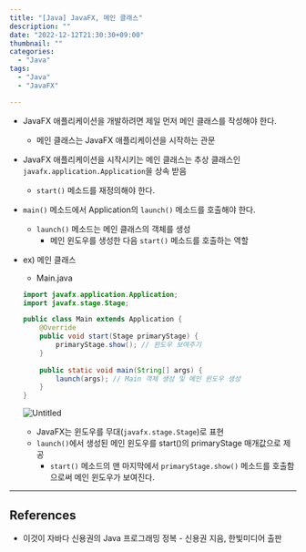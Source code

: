 ```yaml
---
title: "[Java] JavaFX, 메인 클래스"
description: ""
date: "2022-12-12T21:30:30+09:00"
thumbnail: ""
categories:
  - "Java"
tags:
  - "Java"
  - "JavaFX"

---
```

<!--more-->

- JavaFX 애플리케이션을 개발하려면 제일 먼저 메인 클래스를 작성해야 한다.
    - 메인 클래스는 JavaFX 애플리케이션을 시작하는 관문
- JavaFX 애플리케이션을 시작시키는 메인 클래스는 추상 클래스인 `javafx.application.Application`을 상속 받음
    - `start()` 메소드를 재정의해야 한다.
- `main()` 메소드에서 Application의 `launch()` 메소드를 호출해야 한다.
    - `launch()` 메소드는 메인 클래스의 객체를 생성
        - 메인 윈도우를 생성한 다음 `start()` 메소드를 호출하는 역할
- ex) 메인 클래스
    - Main.java
    
    ```java
    import javafx.application.Application;
    import javafx.stage.Stage;
    
    public class Main extends Application {
    	@Override
    	public void start(Stage primaryStage) {
    		primaryStage.show(); // 윈도우 보여주기
    	}
    	
    	public static void main(String[] args) {
    		launch(args); // Main 객체 생성 및 메인 윈도우 생성
    	}
    }
    ```
    
    ![Untitled](/images/lang_java/javaFx/메인_클래스/Untitled.png)
    
    - JavaFX는 윈도우를 무대(`javafx.stage.Stage`)로 표현
    - `launch()`에서 생성된 메인 윈도우를 start()의 primaryStage 매개값으로 제공
        - `start()` 메소드의 맨 마지막에서 `primaryStage.show()` 메소드를 호출함으로써 메인 윈도우가 보여진다.

---

## References

- 이것이 자바다 신용권의 Java 프로그래밍 정복 - 신용권 지음, 한빛미디어 출판